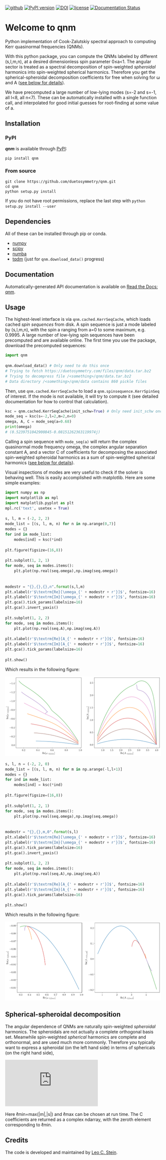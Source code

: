 [![github](https://img.shields.io/badge/GitHub-qnm-blue.svg)](https://github.com/duetosymmetry/qnm)
[![PyPI version](https://badge.fury.io/py/qnm.svg)](https://badge.fury.io/py/qnm)
[![DOI](https://zenodo.org/badge/DOI/10.5281/zenodo.2593978.svg)](https://zenodo.org/record/2593978)
[![license](https://img.shields.io/badge/license-MIT-blue.svg)](https://github.com/duetosymmetry/qnm/blob/master/LICENSE)
[![Documentation Status](https://readthedocs.org/projects/qnm/badge/?version=latest)](https://qnm.readthedocs.io/en/latest/?badge=latest)


# Welcome to qnm
Python implementation of Cook-Zalutskiy spectral approach to computing
Kerr quasinormal frequencies (QNMs).

With this python package, you can compute the QNMs labeled by
different (s,l,m,n), at a desired dimensionless spin parameter 0≤a<1.
The angular sector is treated as a spectral decomposition of
spin-weighted *spheroidal* harmonics into spin-weighted spherical
harmonics.  Therefore you get the spherical-spheroidal decomposition
coefficients for free when solving for ω and A ([see below for
details](#spherical-spheroidal-decomposition)).

We have precomputed a large number of low-lying modes (s=-2 and s=-1,
all l<8, all n<7). These can be automatically installed with a single
function call, and interpolated for good initial guesses for
root-finding at some value of a.

## Installation

### PyPI
_**qnm**_ is available through [PyPI](https://pypi.org/project/qnm/):

```shell
pip install qnm
```

### From source

```shell
git clone https://github.com/duetosymmetry/qnm.git
cd qnm
python setup.py install
```

If you do not have root permissions, replace the last step with
`python setup.py install --user`

## Dependencies
All of these can be installed through pip or conda.
* [numpy](https://docs.scipy.org/doc/numpy/user/install.html)
* [scipy](https://www.scipy.org/install.html)
* [numba](http://numba.pydata.org/numba-doc/latest/user/installing.html)
* [tqdm](https://tqdm.github.io) (just for `qnm.download_data()` progress)

## Documentation

Automatically-generated API documentation is available on [Read the Docs: qnm](https://qnm.readthedocs.io/).


## Usage

The highest-level interface is via `qnm.cached.KerrSeqCache`, which
loads cached *spin sequences* from disk. A spin sequence is just a mode
labeled by (s,l,m,n), with the spin a ranging from a=0 to some
maximum, e.g. 0.9995. A large number of low-lying spin sequences have
been precomputed and are available online. The first time you use the
package, download the precomputed sequences:

```python
import qnm

qnm.download_data() # Only need to do this once
# Trying to fetch https://duetosymmetry.com/files/qnm/data.tar.bz2
# Trying to decompress file /<something>/qnm/data.tar.bz2
# Data directory /<something>/qnm/data contains 860 pickle files
```

Then, use `qnm.cached.KerrSeqCache` to load a
`qnm.spinsequence.KerrSpinSeq` of interest. If the mode is not
available, it will try to compute it (see detailed documentation for
how to control that calculation).

```python
ksc = qnm.cached.KerrSeqCache(init_schw=True) # Only need init_schw once
mode_seq = ksc(s=-2,l=2,m=2,n=0)
omega, A, C = mode_seq(a=0.68)
print(omega)
# (0.5239751042900845-0.08151262363119974j)
```

Calling a spin sequence with `mode_seq(a)` will return the complex
quasinormal mode frequency omega, the complex angular separation
constant A, and a vector C of coefficients for decomposing the
associated spin-weighted spheroidal harmonics as a sum of
spin-weighted spherical harmonics ([see below for
details](#spherical-spheroidal-decomposition)).

Visual inspections of modes are very useful to check if the solver is
behaving well. This is easily accomplished with matplotlib. Here are
some simple examples:

```python
import numpy as np
import matplotlib as mpl
import matplotlib.pyplot as plt
mpl.rc('text', usetex = True)

s, l, m = (-2, 2, 2)
mode_list = [(s, l, m, n) for n in np.arange(0,7)]
modes = {}
for ind in mode_list:
    modes[ind] = ksc(*ind)

plt.figure(figsize=(16,8))

plt.subplot(1, 2, 1)
for mode, seq in modes.items():
    plt.plot(np.real(seq.omega),np.imag(seq.omega))


modestr = "{},{},{},n".format(s,l,m)
plt.xlabel(r'$\textrm{Re}[\omega_{' + modestr + r'}]$', fontsize=16)
plt.ylabel(r'$\textrm{Im}[\omega_{' + modestr + r'}]$', fontsize=16)
plt.gca().tick_params(labelsize=16)
plt.gca().invert_yaxis()

plt.subplot(1, 2, 2)
for mode, seq in modes.items():
    plt.plot(np.real(seq.A),np.imag(seq.A))

plt.xlabel(r'$\textrm{Re}[A_{' + modestr + r'}]$', fontsize=16)
plt.ylabel(r'$\textrm{Im}[A_{' + modestr + r'}]$', fontsize=16)
plt.gca().tick_params(labelsize=16)

plt.show()
```

Which results in the following figure:

![example_22n plot](notebooks/example_22n.png)

```python
s, l, n = (-2, 2, 0)
mode_list = [(s, l, m, n) for m in np.arange(-l,l+1)]
modes = {}
for ind in mode_list:
    modes[ind] = ksc(*ind)

plt.figure(figsize=(16,8))

plt.subplot(1, 2, 1)
for mode, seq in modes.items():
    plt.plot(np.real(seq.omega),np.imag(seq.omega))


modestr = "{},{},m,0".format(s,l)
plt.xlabel(r'$\textrm{Re}[\omega_{' + modestr + r'}]$', fontsize=16)
plt.ylabel(r'$\textrm{Im}[\omega_{' + modestr + r'}]$', fontsize=16)
plt.gca().tick_params(labelsize=16)
plt.gca().invert_yaxis()

plt.subplot(1, 2, 2)
for mode, seq in modes.items():
    plt.plot(np.real(seq.A),np.imag(seq.A))

plt.xlabel(r'$\textrm{Re}[A_{' + modestr + r'}]$', fontsize=16)
plt.ylabel(r'$\textrm{Im}[A_{' + modestr + r'}]$', fontsize=16)
plt.gca().tick_params(labelsize=16)

plt.show()
```

Which results in the following figure:

![example_2m0 plot](notebooks/example_2m0.png)

## Spherical-spheroidal decomposition

The angular dependence of QNMs are naturally spin-weighted *spheroidal*
harmonics.  The spheroidals are not actually a complete orthogonal
basis set.  Meanwhile spin-weighted *spherical* harmonics are complete
and orthonormal, and are used much more commonly.  Therefore you
typically want to express a spheroidal (on the left hand side) in
terms of sphericals (on the right hand side),

![equation](https://latex.codecogs.com/gif.latex?%7B%7D_s%20Y_%7B%5Cell%20m%7D%28%5Ctheta%2C%20%5Cphi%3B%20a%5Comega%29%20%3D%20%7B%5Csum_%7B%5Cell%27%3D%5Cell_%7B%5Cmin%7D%20%28s%2Cm%29%7D%5E%7B%5Cell_%5Cmax%7D%7D%20C_%7B%5Cell%27%20%5Cell%20m%7D%28a%5Comega%29%5C%20%7B%7D_s%20Y_%7B%5Cell%20m%7D%28%5Ctheta%2C%20%5Cphi%29%20%5C%2C.)

Here ℓmin=max(|m|,|s|) and ℓmax can be chosen at run time.  The C
coefficients are returned as a complex ndarray, with the zeroth
element corresponding to ℓmin.

## Credits
The code is developed and maintained by [Leo C. Stein](https://duetosymmetry.com).
